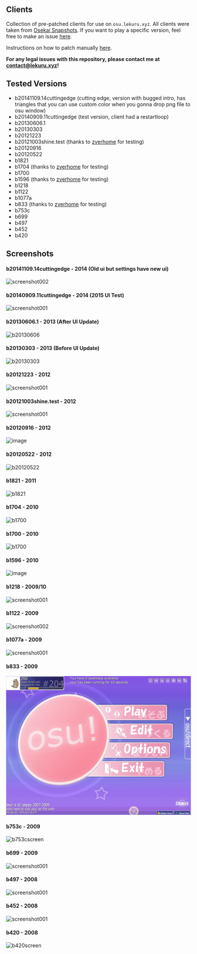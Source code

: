 
## Clients

Collection of pre-patched clients for use on `osu.lekuru.xyz`.
All clients were taken from [Osekai Snapshots](https://osekai.net/snapshots).
If you want to play a specific version, feel free to make an issue [here](https://github.com/osuTitanic/clients/issues/new/choose).

Instructions on how to patch manually [here](https://github.com/osuTitanic/clients/blob/main/PATCHING.md).

**For any legal issues with this repository, please contact me at [contact@lekuru.xyz](mailto:contact@lekuru.xyz)!**

## Tested Versions
 - b20141109.14cuttingedge (cutting edge, version with bugged intro, has triangles that you can use custom color when you gonna drop png file to osu window)
 - b20140909.11cuttingedge (test version, client had a restartloop)
 - b20130606.1
 - b20130303
 - b20121223 
 - b20121003shine.test (thanks to [zverhome](https://osu.lekuru.xyz/u/47) for testing)
 - b20120916
 - b20120522
 - b1821
 - b1704 (thanks to [zverhome](https://osu.lekuru.xyz/u/47) for testing)
 - b1700
 - b1596 (thanks to [zverhome](https://osu.lekuru.xyz/u/47) for testing)
 - b1218
 - b1122
 - b1077a
 - b833 (thanks to [zverhome](https://osu.lekuru.xyz/u/47) for testing)
 - b753c
 - b699
 - b497
 - b452
 - b420


## Screenshots
#### b20141109.14cuttingedge - 2014 (Old ui but settings have new ui)
![screenshot002](https://github.com/osuTitanic/clients/assets/65111609/048c20f4-491d-49eb-8a90-da6fe6690e22)

#### b20140909.11cuttingedge - 2014 (2015 UI Test)
![screenshot001](https://github.com/osuTitanic/clients/assets/65111609/559be900-5b69-4f66-91d3-6117cb3e84e2)

#### b20130606.1 - 2013 (After UI Update)

![b20130606](https://github.com/osuTitanic/clients/blob/main/.github/b20130606.1.jpg)

#### b20130303 - 2013 (Before UI Update)

![b20130303](https://github.com/osuTitanic/clients/blob/main/.github/b20130303.jpg)

#### b20121223 - 2012
![screenshot001](https://github.com/Zordon1337/clients/assets/65111609/24a6a8f7-ef36-4b70-824c-f62b3a9d1ab0)
#### b20121003shine.test - 2012
![screenshot001](https://github.com/osuTitanic/clients/assets/65111609/43ecd930-4b87-40f3-b6bd-4734e444b42d)

#### b20120916 - 2012

![image](https://github.com/osuTitanic/clients/assets/65111609/5052b02c-596b-4c34-98ba-e29c8aa147fc)

#### b20120522 - 2012

![b20120522](https://github.com/osuTitanic/clients/blob/main/.github/b20120522.jpg)

#### b1821 - 2011

![b1821](https://raw.githubusercontent.com/osuTitanic/clients/main/.github/b1821.jpg)

#### b1704 - 2010

![b1700](https://raw.githubusercontent.com/osuTitanic/clients/main/.github/b1700.jpg)

#### b1700 - 2010

![b1700](https://raw.githubusercontent.com/osuTitanic/clients/main/.github/b1700.jpg)
#### b1596 - 2010

![image](https://github.com/Zordon1337/clients/assets/65111609/bda9a727-c2fe-4993-8736-fd45173d5b02)

#### b1218 - 2009/10
![screenshot001](https://github.com/Zordon1337/clients/assets/65111609/e16c7d73-271a-4c16-aca0-3ef531faa828)

#### b1122 - 2009
![screenshot002](https://github.com/Zordon1337/clients/assets/65111609/dc8ebd2f-65e6-4218-a43e-7f16f9383b91)

#### b1077a - 2009
![screenshot001](https://github.com/Zordon1337/clients/assets/65111609/6460b825-f481-429c-9385-a88f3dcc5cad)
#### b833 - 2009

![Alt text](.github/screenshot002.jpg)

#### b753c - 2009
![b753cscreen](https://osu.lekuru.xyz/images/clients/b753c.png)

#### b699 - 2009

![screenshot001](https://github.com/Zordon1337/clients/assets/65111609/49b34c40-32a5-40b1-9f57-451e821ba4d0)

#### b497 - 2008
![screenshot001](https://github.com/Zordon1337/clients/assets/65111609/7caf5acd-84d3-407d-81e4-132ee91e9d01)

#### b452 - 2008
![screenshot001](https://github.com/Zordon1337/clients/assets/65111609/d836b4ea-ebd9-40d3-b1d3-4dbfded91ae3)

#### b420 - 2008
![b420screen](https://osu.lekuru.xyz/images/clients/b420.png)


